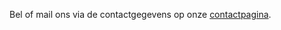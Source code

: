Bel of mail ons via de contactgegevens op onze <a href = "{{site.baseurl}}/Contact">contactpagina</a>.